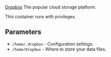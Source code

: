 [Dropbox](https://https://www.dropbox.com/) The popular cloud storage platform.

This container runs with privileges.

## Parameters

* `/home/.dropbox` - Configuration settings.
* `/home/Dropbox` - Where to store your data files.
